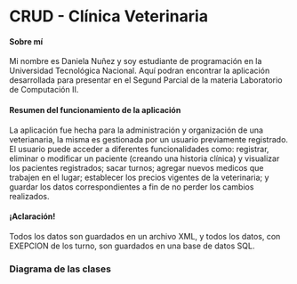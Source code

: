# CRUD - Clínica Veterinaria
#### Sobre mí
<p>
Mi nombre es Daniela Nuñez y soy estudiante de programación en la Universidad Tecnológica Nacional. Aquí podran encontrar la aplicación desarrollada para presentar en el Segund Parcial de la materia Laboratorio de Computación II.
</p>

#### Resumen del funcionamiento de la aplicación
<p>
La aplicación fue hecha para la administración y organización de una veterianaria, la misma es gestionada por un usuario previamente registrado. El usuario puede acceder a diferentes funcionalidades como: registrar, eliminar o modificar un paciente (creando una historia clínica) y visualizar los pacientes registrados; sacar turnos; agregar nuevos medicos que trabajen en el lugar; establecer los precios vigentes de la veterinaria; y guardar los datos correspondientes a fin de no perder los cambios realizados.
</p>

#### ¡Aclaración!
<p>
Todos los datos son guardados en un archivo XML, y todos los datos, con EXEPCION de los turno, son guardados en una base de datos SQL.
</p>

### Diagrama de las clases
